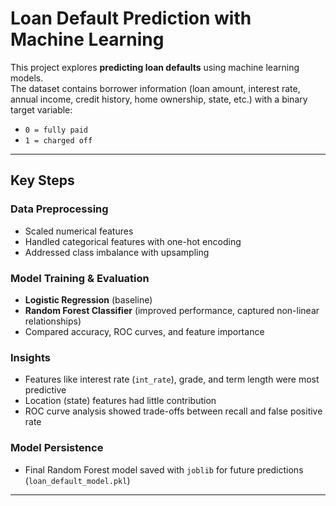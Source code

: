 
# Loan Default Prediction with Machine Learning

This project explores **predicting loan defaults** using machine learning models.  
The dataset contains borrower information (loan amount, interest rate, annual income, credit history, home ownership, state, etc.) with a binary target variable:  
- `0 = fully paid`  
- `1 = charged off`  

---

## Key Steps

### Data Preprocessing
- Scaled numerical features  
- Handled categorical features with one-hot encoding  
- Addressed class imbalance with upsampling  

### Model Training & Evaluation
- **Logistic Regression** (baseline)  
- **Random Forest Classifier** (improved performance, captured non-linear relationships)  
- Compared accuracy, ROC curves, and feature importance  

### Insights
- Features like interest rate (`int_rate`), grade, and term length were most predictive  
- Location (state) features had little contribution  
- ROC curve analysis showed trade-offs between recall and false positive rate  

### Model Persistence
- Final Random Forest model saved with `joblib` for future predictions (`loan_default_model.pkl`)  

---


